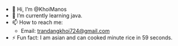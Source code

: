 - 👋 Hi, I’m @KhoiManos
- 🌱 I’m currently learning java.
- 📫 How to reach me:
  - Email: trandangkhoi724@gmail.com
- ⚡ Fun fact: I am asian and can cooked minute rice in 59 seconds.

<!---
KhoiManos/KhoiManos is a ✨ special ✨ repository because its `README.md` (this file) appears on your GitHub profile.
You can click the Preview link to take a look at your changes.
--->
